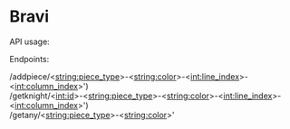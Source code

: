# Bravi

API usage:

Endpoints:

/addpiece/<<string:piece_type>>-<<string:color>>-<<int:line_index>>-<<int:column_index>>')  
  /getknight/<<int:id>>-<<string:piece_type>>-<<string:color>>-<<int:line_index>>-<<int:column_index>>')  
  /getany/<<string:piece_type>>-<<string:color>>'
